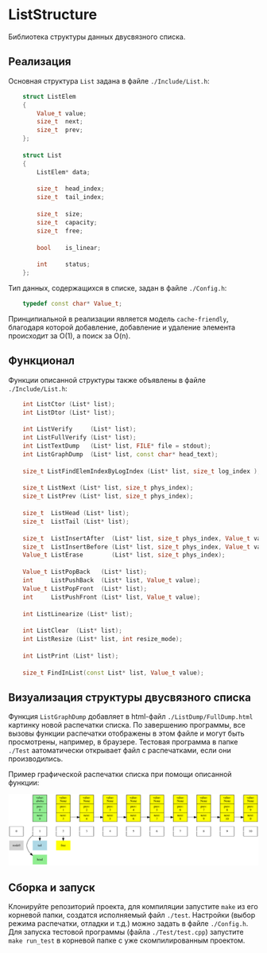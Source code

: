 # ListStructure

Библиотека структуры данных двусвязного списка.

## Реализация

Основная структура ``List`` задана в файле ``./Include/List.h``:

```C++
    struct ListElem
    {
        Value_t value;
        size_t  next;
        size_t  prev;
    };

    struct List
    {
        ListElem* data;

        size_t  head_index;
        size_t  tail_index;

        size_t  size;
        size_t  capacity;
        size_t  free;

        bool    is_linear;

        int     status;
    };
```

Тип данных, содержащихся в списке, задан в файле ``./Config.h``:
```C++
    typedef const char* Value_t;
```

Принципиальной в реализации является модель ``cache-friendly``, благодаря которой добавление, добавление и удаление элемента происходит за O(1), а поиск за O(n).

## Функционал

Функции описанной структуры также объявлены в файле ``./Include/List.h``:

```C++
    int ListCtor (List* list);                                              // <-- конструктор
    int ListDtor (List* list);                                              // <-- деструктор

    int ListVerify     (List* list);                                        // <-- быстрый верификатор
    int ListFullVerify (List* list);                                        // <-- полный верификатор
    int ListTextDump   (List* list, FILE* file = stdout);                   // <-- текстовая распечатка структуры списка
    int ListGraphDump  (List* list, const char* head_text);                 // <-- графическая визуализация структуры списка

    size_t ListFindElemIndexByLogIndex (List* list, size_t log_index );     // <-- поиск физического индекса элемента по его логическому индексу

    size_t ListNext (List* list, size_t phys_index);                        // <-- физический индекс следующего элемента
    size_t ListPrev (List* list, size_t phys_index);                        // <-- физический индекс предыдущего элемента

    size_t  ListHead (List* list);                                          // <-- физический индекс "головы" списка
    size_t  ListTail (List* list);                                          // <-- физический индекс "хвоста" списка

    size_t  ListInsertAfter  (List* list, size_t phys_index, Value_t value);    // <-- вставка элемента после заданного
    size_t  ListInsertBefore (List* list, size_t phys_index, Value_t value);    // <-- вставка элемента перед заданным
    Value_t ListErase        (List* list, size_t phys_index);                   // <-- удаление элемента по физ. индексу

    Value_t ListPopBack   (List* list);                                     // <-- удаление элемента из конца списка
    int     ListPushBack  (List* list, Value_t value);                      // <-- добавление элемента в конец списка
    Value_t ListPopFront  (List* list);                                     // <-- удаление элемента из начала списка
    int     ListPushFront (List* list, Value_t value);                      // <-- добавление элемента в начало списка

    int ListLinearize (List* list);                                         // <-- линеаризация списка

    int ListClear  (List* list);                                            // <-- очищстка списка (удаление всех элементов)
    int ListResize (List* list, int resize_mode);                           // <-- изменение размера списка (увеличение/уменьшение)

    int ListPrint (List* list);                                             // <-- печать списка в логическом порядке следования элементов

    size_t FindInList(const List* list, Value_t value);                     // <-- поиск физического индекса элемента списка по значению
```

## Визуализация структуры двусвязного списка

Функция ``ListGraphDump`` добавляет в html-файл ``./ListDump/FullDump.html`` картинку новой распечатки списка. По завершению программы, все вызовы функции распечатки отображены в этом файле и могут быть просмотрены, например, в браузере. Тестовая программа в папке ``./Test`` аатоматически открывает файл с распечатками, если они производились.

Пример графической распечатки списка при помощи описанной функции:

![GraphDump](Pictures/GraphDump1.svg)

## Сборка и запуск

Клонируйте репозиторий проекта, для компиляции запустите ``make`` из его корневой папки, создатся исполняемый файл ``./test``. Настройки (выбор режима распечатки, отладки и т.д.) можно задать в файле ``./Config.h``. Для запуска тестовой программы (файла ``./Test/test.cpp``) запустите ``make run_test`` в корневой папке с уже скомпилированным проектом.
